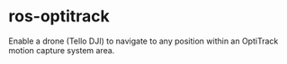 # ros-optitrack
Enable a drone (Tello DJI) to navigate to any position within an OptiTrack motion capture system area.
